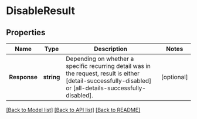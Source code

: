 # DisableResult

## Properties

Name | Type | Description | Notes
------------ | ------------- | ------------- | -------------
**Response** | **string** | Depending on whether a specific recurring detail was in the request, result is either [detail-successfully-disabled] or [all-details-successfully-disabled]. | [optional] 

[[Back to Model list]](../README.md#documentation-for-models) [[Back to API list]](../README.md#documentation-for-api-endpoints) [[Back to README]](../README.md)


